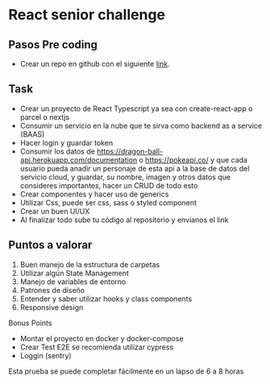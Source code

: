 # React senior challenge

## Pasos Pre coding

- Crear un repo en github con el siguiente [link](https://classroom.github.com/a/_5y8V7TF).

## Task

- Crear un proyecto de React Typescript ya sea con create-react-app o parcel o nextjs
- Consumir un servicio en la nube que te sirva como backend as a service (BAAS)
- Hacer login y guardar token
- Consumir los datos de https://dragon-ball-api.herokuapp.com/documentation o https://pokeapi.co/ y que cada usuario pueda anadir un personaje de esta api a la base de datos del servicio cloud, y guardar, su nombre, imagen y otros datos que consideres importantes, hacer un CRUD de todo esto
- Crear componentes y hacer uso de generics
- Utilizar Css, puede ser css, sass o styled component
- Crear un buen UI/UX
- Al finalizar todo sube tu código al repositorio y envíanos el link

## Puntos a valorar

1. Buen manejo de la estructura de carpetas
2. Utilizar algún State Management
3. Manejo de variables de entorno
4. Patrones de diseño
5. Entender y saber utilizar hooks y class components
6. Responsive design

Bonus Points

- Montar el proyecto en docker y docker-compose
- Crear Test E2E se recomienda utilizar cypress
- Loggin (sentry)

Esta prueba se puede completar fácilmente en un lapso de 6 a 8 horas
